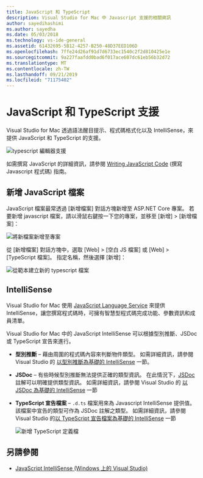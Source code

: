 ```yaml
---
title: JavaScript 和 TypeScript
description: Visual Studio for Mac 中 Javascript 支援的相關資訊
author: sayedihashimi
ms.author: sayedha
ms.date: 05/03/2018
ms.technology: vs-ide-general
ms.assetid: 61432695-5B12-4257-B250-48D37EED106D
ms.openlocfilehash: 7ffe24d26af91d7d6733ec1540c2f2d810425e1e
ms.sourcegitcommit: 9a227faafdd0bad6f017ace607dc61eb56b32d72
ms.translationtype: MT
ms.contentlocale: zh-TW
ms.lasthandoff: 09/21/2019
ms.locfileid: "71175402"
---
```

# <a name="javascript-and-typescript-support"></a>JavaScript 和 TypeScript 支援

Visual Studio for Mac 透過語法醒目提示、程式碼格式化以及 IntelliSense，來提供 JavaScript 和 TypeScript 的支援。

![typescript 編輯器支援](/media/tsjseditor-2019.gif)

如需撰寫 JavaScript 的詳細資訊，請參閱 [Writing JavaScript Code](/scripting/javascript/writing-javascript-code) (撰寫 Javascript 程式碼) 指南。

## <a name="adding-a-javascript-file"></a>新增 JavaScript 檔案

JavaScript 檔案最常透過 [新增檔案] 對話方塊新增至 ASP.NET Core 專案。 若要新增 javascript 檔案，請以滑鼠右鍵按一下您的專案，並移至 [新增] > [新增檔案]：

![將新檔案新增至專案](media/javascript-image1.png)

從 [新增檔案] 對話方塊中，選取 [Web] > [空白 JS 檔案] 或 [Web] > [TypeScript 檔案]。 指定名稱，然後選擇 [新增]：

![從範本建立新的 typescript 檔案](media/javascript-image2.png)

## <a name="intellisense"></a>IntelliSense

Visual Studio for Mac 使用 [JavaScript Language Service](/visualstudio/ide/javascript-intellisense) 來提供 IntelliSense，讓您撰寫程式碼時，可擁有智慧型程式碼完成功能、參數資訊和成員清單。

Visual Studio for Mac 中的 JavaScript IntelliSense 可以根據型別推斷、JSDoc 或 TypeScript 宣告來進行。

- **型別推斷** – 藉由周圍的程式碼內容來判斷物件類型。 如需詳細資訊，請參閱 Visual Studio 的 [以型別推斷為基礎的 IntelliSense](/visualstudio/ide/javascript-intellisense#intellisense-based-on-type-inference) 一節。
- **JSDoc** – 有些時候型別推斷無法提供正確的類型資訊。 在此情況下，[JSDoc](https://jsdoc.app/about-getting-started.html) 註解可以明確提供類型資訊。 如需詳細資訊，請參閱 Visual Studio 的 [以 JSDoc 為基礎的 IntelliSense](/visualstudio/ide/javascript-intellisense#intellisense-based-on-jsdoc) 一節
- **TypeScript 宣告檔案** – `.d.ts` 檔案用來為 Javascript IntelliSense 提供值。 該檔案中宣告的類型可作為 JSDoc 註解之類型。 如需詳細資訊，請參閱 Visual Studio 的[以 TypeScript 宣告檔案為基礎的 IntelliSense](/visualstudio/ide/javascript-intellisense#intellisense-based-on-typescript-declaration-files) 一節

    ![新增 TypeScript 定義檔](media/javascript-type-intellisense-2019.gif)

## <a name="see-also"></a>另請參閱

- [JavaScript IntelliSense (Windows 上的 Visual Studio)](/visualstudio/ide/javascript-intellisense)
